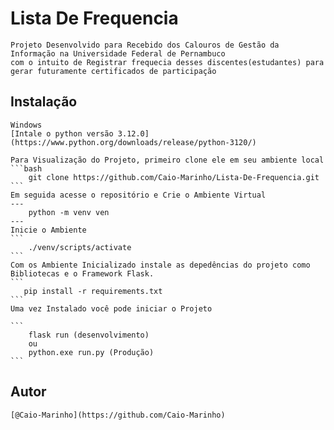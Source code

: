 # Lista De Frequencia
    Projeto Desenvolvido para Recebido dos Calouros de Gestão da Informação na Universidade Federal de Pernambuco
    com o intuito de Registrar frequecia desses discentes(estudantes) para gerar futuramente certificados de participação 

## Instalação
    Windows
    [Intale o python versão 3.12.0](https://www.python.org/downloads/release/python-3120/)
    
    Para Visualização do Projeto, primeiro clone ele em seu ambiente local
    ```bash
        git clone https://github.com/Caio-Marinho/Lista-De-Frequencia.git
    ```
    Em seguida acesse o repositório e Crie o Ambiente Virtual
    ---
        python -m venv ven
    ---
    Inicie o Ambiente
    ```
        ./venv/scripts/activate
    ```
    Com os Ambiente Inicializado instale as depedências do projeto como Bibliotecas e o Framework Flask.
    ```
       pip install -r requirements.txt
    ```
    Uma vez Instalado você pode iniciar o Projeto
    
    ```
        flask run (desenvolvimento)
        ou
        python.exe run.py (Produção)
    ```
    
## Autor
    [@Caio-Marinho](https://github.com/Caio-Marinho)

